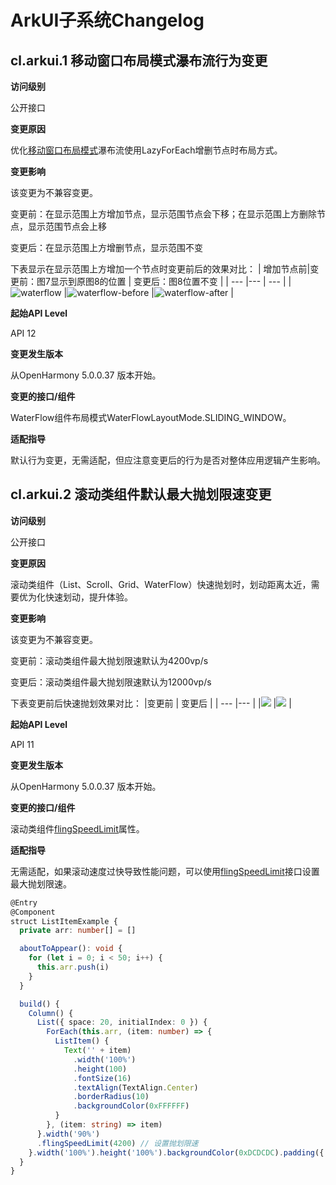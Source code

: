 # ArkUI子系统Changelog

## cl.arkui.1 移动窗口布局模式瀑布流行为变更

**访问级别**

公开接口

**变更原因**

优化[移动窗口布局模式](../../../application-dev/reference/apis-arkui/arkui-ts/ts-container-waterflow.md#waterflowlayoutmode12)瀑布流使用LazyForEach增删节点时布局方式。

**变更影响**

该变更为不兼容变更。

变更前：在显示范围上方增加节点，显示范围节点会下移；在显示范围上方删除节点，显示范围节点会上移

变更后：在显示范围上方增删节点，显示范围不变

下表显示在显示范围上方增加一个节点时变更前后的效果对比：
| 增加节点前|变更前：图7显示到原图8的位置 | 变更后：图8位置不变 |
| --- |--- | --- |
|![waterflow](figures/waterflow.png) |![waterflow-before](figures/waterflow-before.png) |![waterflow-after](figures/waterflow-after.png)  |


**起始API Level**

API 12

**变更发生版本**

从OpenHarmony 5.0.0.37 版本开始。

**变更的接口/组件**

WaterFlow组件布局模式WaterFlowLayoutMode.SLIDING_WINDOW。

**适配指导**

默认行为变更，无需适配，但应注意变更后的行为是否对整体应用逻辑产生影响。


## cl.arkui.2 滚动类组件默认最大抛划限速变更

**访问级别**

公开接口

**变更原因**

滚动类组件（List、Scroll、Grid、WaterFlow）快速抛划时，划动距离太近，需要优为化快速划动，提升体验。

**变更影响**

该变更为不兼容变更。

变更前：滚动类组件最大抛划限速默认为4200vp/s

变更后：滚动类组件最大抛划限速默认为12000vp/s

下表变更前后快速抛划效果对比：
|变更前 | 变更后 |
| --- |--- | 
|![](figures/flingSpeedLimit4200.gif) |![](figures/flingSpeedLimit12000.gif)  |


**起始API Level**

API 11

**变更发生版本**

从OpenHarmony 5.0.0.37 版本开始。

**变更的接口/组件**

滚动类组件[flingSpeedLimit](../../../application-dev/reference/apis-arkui/arkui-ts/ts-container-scrollable-common.md#flingspeedlimit11)属性。

**适配指导**

无需适配，如果滚动速度过快导致性能问题，可以使用[flingSpeedLimit](../../../application-dev/reference/apis-arkui/arkui-ts/ts-container-scrollable-common.md#flingspeedlimit11)接口设置最大抛划限速。

```ts
@Entry
@Component
struct ListItemExample {
  private arr: number[] = []

  aboutToAppear(): void {
    for (let i = 0; i < 50; i++) {
      this.arr.push(i)
    }
  }

  build() {
    Column() {
      List({ space: 20, initialIndex: 0 }) {
        ForEach(this.arr, (item: number) => {
          ListItem() {
            Text('' + item)
              .width('100%')
              .height(100)
              .fontSize(16)
              .textAlign(TextAlign.Center)
              .borderRadius(10)
              .backgroundColor(0xFFFFFF)
          }
        }, (item: string) => item)
      }.width('90%')
      .flingSpeedLimit(4200) // 设置抛划限速
    }.width('100%').height('100%').backgroundColor(0xDCDCDC).padding({ top: 5 })
  }
}
```